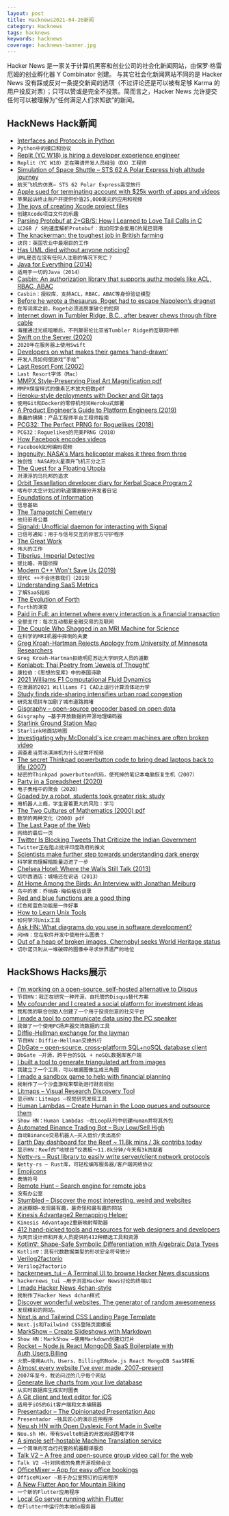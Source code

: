 ```yaml
---
layout: post
title: Hacknews2021-04-26新闻
category: Hacknews
tags: hacknews
keywords: hacknews
coverage: hacknews-banner.jpg
---
```


Hacker News 是一家关于计算机黑客和创业公司的社会化新闻网站，由保罗·格雷厄姆的创业孵化器 Y Combinator 创建。
与其它社会化新闻网站不同的是 Hacker News 没有踩或反对一条提交新闻的选项（不过评论还是可以被有足够 Karma 的用户投反对票）；只可以赞或是完全不投票。简而言之，Hacker News 允许提交任何可以被理解为“任何满足人们求知欲”的新闻。

## HackNews Hack新闻


- [Interfaces and Protocols in Python](https://glyph.twistedmatrix.com/2021/03/interfaces-and-protocols.html)
- `Python中的接口和协议`
- [Replit (YC W18) is hiring a developer experience engineer](https://jobs.lever.co/replit/93229770-4290-4436-bc40-6c513ffb3f72)
- `Replit（YC W18）正在聘请开发人员经验（DX）工程师`
- [Simulation of Space Shuttle – STS 62 A Polar Express high altitude journey](https://forum.flightgear.org/viewtopic.php?f=87&t=38916)
- `航天飞机的仿真– STS 62 Polar Express高空旅行`
- [Apple sued for terminating account with $25k worth of apps and videos](https://arstechnica.com/tech-policy/2021/04/apple-faces-class-action-lawsuit-over-its-definition-of-the-word-buy/)
- `苹果起诉终止账户并提供价值25,000美元的应用和视频`
- [The joys of creating Xcode project files](https://nibblestew.blogspot.com/2021/04/the-joys-of-creating-xcode-project-files.html)
- `创建Xcode项目文件的乐趣`
- [Parsing Protobuf at 2+GB/S: How I Learned to Love Tail Calls in C](https://blog.reverberate.org/2021/04/21/musttail-efficient-interpreters.html)
- `以2GB / S的速度解析Protobuf：我如何学会爱用C的尾巴调用`
- [The knackerman: the toughest job in British farming](https://www.theguardian.com/environment/2021/apr/13/the-knacker-the-toughest-job-in-british-farming)
- `诀窍：英国农业中最艰巨的工作`
- [Has UML died without anyone noticing?](https://garba.org/posts/2021/uml/)
- `UML是否在没有任何人注意的情况下死亡？`
- [Java for Everything (2014)](https://www.teamten.com/lawrence/writings/java-for-everything.html)
- `适用于一切的Java（2014）`
- [Casbin: An authorization library that supports authz models like ACL, RBAC, ABAC](https://github.com/casbin/casbin)
- `Casbin：授权库，支持ACL，RBAC，ABAC等身份验证模型`
- [Before he wrote a thesaurus, Roget had to escape Napoleon’s dragnet](https://www.smithsonianmag.com/arts-culture/roget-gets-last-word-180977459/)
- `在写词库之前，Roget必须逃脱拿破仑的拉网`
- [Internet down in Tumbler Ridge, B.C., after beaver chews through fibre cable](https://www.cbc.ca/news/canada/british-columbia/beaver-internet-down-tumbler-ridge-1.6001594)
- `海狸通过光缆咀嚼后，不列颠哥伦比亚省Tumbler Ridge的互联网中断`
- [Swift on the Server (2020)](https://theswiftdev.com/swift-on-the-server-in-2020/)
- `2020年在服务器上使用Swift`
- [Developers on what makes their games ‘hand-drawn’](https://www.polygon.com/interviews/22397934/indie-games-hand-drawn-artists-cozy-grove)
- `开发人员如何使游戏“手绘”`
- [Last Resort Font (2002)](http://mirror.informatimago.com/next/developer.apple.com/fonts/LastResortFont/index.html)
- `Last Resort字体（Mac）`
- [MMPX Style-Preserving Pixel Art Magnification pdf](https://casual-effects.com/research/McGuire2021PixelArt/McGuire2021PixelArt.pdf)
- `MMPX保留样式的像素艺术放大倍数pdf`
- [Heroku-style deployments with Docker and Git tags](https://ricardoanderegg.com/posts/git-push-deployments-docker-tags/)
- `使用Git和Docker的零停机时间Heroku式部署`
- [A Product Engineer’s Guide to Platform Engineers (2019)](https://rinaarts.medium.com/stupid-baboons-stubborn-elephants-c33412541bb1)
- `愚蠢的狒狒：产品工程师平台工程师指南`
- [PCG32: The Perfect PRNG for Roguelikes (2018)](https://steveasleep.com/pcg32-the-perfect-prng-for-roguelikes.html)
- `PCG32：Roguelikes的完美PRNG（2018）`
- [How Facebook encodes videos](https://engineering.fb.com/2021/04/05/video-engineering/how-facebook-encodes-your-videos/)
- `Facebook如何编码视频`
- [Ingenuity: NASA's Mars helicopter makes it three from three](https://www.bbc.co.uk/news/science-environment-56882257)
- `独创性：NASA的火星直升飞机三分之三`
- [The Quest for a Floating Utopia](https://www.hakaimagazine.com/features/the-quest-for-a-floating-utopia/)
- `对漂浮的乌托邦的追求`
- [Orbit Tessellation developer diary for Kerbal Space Program 2](https://www.kerbalspaceprogram.com/dev-diaries/6509/)
- `喀布尔太空计划2的轨道镶嵌细分开发者日记`
- [Foundations of Information](https://faculty.washington.edu/ajko/books/foundations-of-information/#/)
- `信息基础`
- [The Tamagotchi Cemetery](https://burialsandbeyond.com/2021/03/06/tamagotchi-cemetery/)
- `他玛哥奇公墓`
- [Signald: Unofficial daemon for interacting with Signal](https://signald.org/)
- `已信号通知：用于与信号交互的非官方守护程序`
- [The Great Work](https://beside.media/besiders/the-great-work/)
- `伟大的工作`
- [Tiberius, Imperial Detective](https://www.atlasobscura.com/articles/emperor-tiberius-murder-investigation)
- `提比略，帝国侦探`
- [Modern C++ Won't Save Us (2019)](https://alexgaynor.net/2019/apr/21/modern-c++-wont-save-us/)
- `现代C ++不会拯救我们（2019）`
- [Understanding SaaS Metrics](https://www.causal.app/saas-metrics)
- `了解SaaS指标`
- [The Evolution of Forth](https://www.forth.com/resources/forth-programming-language/)
- `Forth的演变`
- [Paid in Full: an internet where every interaction is a financial transaction](https://reallifemag.com/paid-in-full/)
- `全额支付：每次互动都是金融交易的互联网`
- [The Couple Who Shagged in an MRI Machine for Science](https://www.vice.com/en/article/qvgkzw/the-story-of-the-dutch-couple-ida-sabelis-pek-van-andel-sex-intercourse-mri-scanner-for-science)
- `在科学的MRI机器中摔倒的夫妻`
- [Greg Kroah-Hartman Rejects Apology from University of Minnesota Researchers](https://lore.kernel.org/lkml/YIV+pLR0nt94q0xQ@kroah.com/)
- `Greg Kroah-Hartman拒绝明尼苏达大学研究人员的道歉`
- [Konlabot: Thai Poetry from 'Jewels of Thought'](https://blogs.bl.uk/asian-and-african/2021/04/konlabot-thai-poetry-from-jewels-of-thought.html)
- `康拉伯：《思想的宝库》中的泰国诗歌`
- [2021 Williams F1 Computational Fluid Dynamics](https://maxtayloraero.wordpress.com/2021/04/21/2021-williams-f1-cfd/)
- `在泄漏的2021 Williams F1 CAD上运行计算流体动力学`
- [Study finds ride-sharing intensifies urban road congestion](https://news.mit.edu/2021/ride-sharing-intensifies-urban-road-congestion-0423)
- `研究发现拼车加剧了城市道路拥堵`
- [Gisgraphy – open-source geocoder based on open data](https://www.gisgraphy.com/index.php)
- `Gisgraphy –基于开放数据的开源地理编码器`
- [Starlink Ground Station Map](https://www.google.com/maps/d/u/0/viewer?mid=1H1x8jZs8vfjy60TvKgpbYs_grargieVw&ll=58.741351768956484%2C-124.56503581249999&z=4)
- `Starlink地面站地图`
- [Investigating why McDonald's ice cream machines are often broken video](https://www.youtube.com/watch?v=SrDEtSlqJC4)
- `调查麦当劳冰淇淋机为什么经常坏视频`
- [The secret Thinkpad powerbutton code to bring dead laptops back to life (2007)](http://www.masnick.com/2007/09/07/the-secret-thinkpad-powerbutton-code-to-bring-dead-laptops-back-to-life/)
- `秘密的Thinkpad powerbutton代码，使死掉的笔记本电脑恢复生机（2007）`
- [Party in a Spreadsheet (2020)](https://onezero.medium.com/party-in-a-shared-google-doc-d576c565706e)
- `电子表格中的聚会（2020）`
- [Goaded by a robot, students took greater risk: study](https://www.wsj.com/articles/goaded-by-a-robot-students-took-greater-risk-than-they-otherwise-would-11617559200)
- `用机器人上瘾，学生冒着更大的风险：学习`
- [The Two Cultures of Mathematics (2000) pdf](https://www.dpmms.cam.ac.uk/~wtg10/2cultures.pdf)
- `数学的两种文化（2000）pdf`
- [The Last Page of the Web](http://users.csc.calpoly.edu/~jdalbey/TheLastWebPage.html)
- `网络的最后一页`
- [Twitter Is Blocking Tweets That Criticize the Indian Government](https://thewire.in/tech/as-covid-19-crisis-deepens-twitter-takes-down-tweets-criticising-modi-government)
- `Twitter正在阻止批评印度政府的推文`
- [Scientists make further step towards understanding dark energy](https://phys.org/news/2021-04-scientists-dark-energy.html)
- `科学家向理解暗能量迈进了一步`
- [Chelsea Hotel: Where the Walls Still Talk (2013)](https://www.vanityfair.com/culture/2013/10/chelsea-hotel-oral-history)
- `切尔西酒店：城墙还在说话（2013）`
- [At Home Among the Birds: An Interview with Jonathan Meiburg](https://www.theparisreview.org/blog/2021/04/22/at-home-among-the-birds-an-interview-with-jonathan-meiburg/)
- `鸟中的家：乔纳森·梅伯格访谈录`
- [Red and blue functions are a good thing](https://blainehansen.me/post/red-blue-functions-are-actually-good/)
- `红色和蓝色功能是一件好事`
- [How to Learn Unix Tools](https://blog.nindalf.com/posts/how-to-learn-unix-tools/)
- `如何学习Unix工具`
- [Ask HN: What diagrams do you use in software development?](item?id=26940593)
- `问HN：您在软件开发中使用什么图表？`
- [Out of a heap of broken images, Chernobyl seeks World Heritage status](https://www.theguardian.com/environment/2021/apr/26/out-of-the-heap-of-broken-images-35-years-on-chernobyl-seeks-world-heritage-status)
- `切尔诺贝利从一堆破碎的图像中寻求世界遗产的地位`


## HackShows Hacks展示

- [ I'm working on a open-source, self-hosted alternative to Disqus](https://cusdis.com)
- `节目HN：我正在研究一种开源，自托管的Disqus替代方案`
- [ My cofounder and I created a social platform for investment ideas](https://info.utradea.com/feed)
- `我和我的联合创始人创建了一个用于投资创意的社交平台`
- [ I made a tool to communicate data using the PC speaker](https://github.com/ggerganov/ggwave/tree/master/examples/r2t2)
- `我做了一个使用PC扬声器交流数据的工具`
- [ Diffie-Hellman exchange for the layman](https://borisreitman.com/privacy.html)
- `节目HN：Diffie-Hellman交换外行`
- [ DbGate – open-source, cross-platform SQL+noSQL database client](https://dbgate.org/)
- `DbGate –开源，跨平台的SQL + noSQL数据库客户端`
- [ I built a tool to generate triangulated art from images](https://github.com/RH12503/Triangula)
- `我建立了一个工具，可以根据图像生成三角图`
- [ I made a sandbox game to help with financial planning](https://simulator.money/)
- `我制作了一个沙盒游戏来帮助进行财务规划`
- [ Litmaps – Visual Research Discovery Tool](https://app.litmaps.co)
- `显示HN：Litmaps –视觉研究发现工具`
- [ Human Lambdas – Create Human in the Loop queues and outsource them](https://humanlambdas.com/)
- `Show HN：Human Lambdas –在Loop队列中创建Human并将其外包`
- [ Automated Binance Trading Bot – Buy Low/Sell High](https://github.com/chrisleekr/binance-trading-bot)
- `自动Binance交易机器人–买入低价/卖出高价`
- [ Earth Day dashboard for the Reef ~ 11.8k mins / 3k contribs today](https://greatreefcensus.org/event/earthday)
- `显示HN：Reef的“地球日”仪表板〜11.8k分钟/今天有3k贡献者`
- [ Netty-rs – Rust library to easily write server/client network protocols](https://gitlab.com/Gelox/netty-rs)
- `Netty-rs – Rust库，可轻松编写服务器/客户端网络协议`
- [ Emojicons](https://emojicons.netlify.app/)
- `表情符号`
- [ Remote Hunt – Search engine for remote jobs](https://remotehunt.com/no-more-office)
- `没有办公室`
- [ Stumbled – Discover the most interesting, weird and websites](https://stumbled.cc/)
- `迷迷糊糊–发现最有趣，最奇怪和最有趣的网站`
- [ Kinesis Advantage2 Remapping Helper](https://kinesis.vercel.app/)
- `Kinesis Advantage2重新映射帮助器`
- [ 412 hand-picked tools and resources for web designers and developers](https://toolkit.addy.codes/)
- `为网页设计师和开发人员提供的412种精选工具和资源`
- [ Kotlin∇: Shape-Safe Symbolic Differentiation with Algebraic Data Types](https://github.com/breandan/kotlingrad)
- `Kotlin∇：具有代数数据类型的形状安全符号微分`
- [ Verilog2factorio](https://github.com/Redcrafter/verilog2factorio/)
- `Verilog2factorio`
- [ hackernews_tui – A Terminal UI to browse Hacker News discussions](https://github.com/aome510/hackernews-TUI)
- `hackernews_tui –用于浏览Hacker News讨论的终端UI`
- [ I made Hacker News 4chan-style](https://hnchan.netlify.app)
- `我制作了Hacker News 4chan样式`
- [ Discover wonderful websites. The generator of random awesomeness](https://sharkle.com/)
- `发现精彩的网站。`
- [ Next.js and Tailwind CSS Landing Page Template](https://next-ozone.vercel.app/)
- `Next.js和Tailwind CSS登陆页面模板`
- [ MarkShow – Create Slideshows with Markdown](https://mark.show)
- `Show HN：MarkShow –使用Markdown创建幻灯片`
- [ Rocket – Node.js React MongoDB SaaS Boilerplate with Auth,Users,Billing](https://rocketapp.me/)
- `火箭–使用Auth，Users，Billing的Node.js React MongoDB SaaS样板`
- [ Almost every website I’ve ever made, 2007–present](https://jake.museum)
- `2007年至今，我访问过的几乎每个网站`
- [ Generate live charts from your live database](https://www.chartello.com/)
- `从实时数据库生成实时图表`
- [ A Git client and text editor for iOS](https://www.polygitapp.com)
- `适用于iOS的Git客户端和文本编辑器`
- [ Presentador – The Opinionated Presentation App](https://presentador.app)
- `Presentador –独具匠心的演示应用程序`
- [ Neu.sh HN with Open Dyslexic Font Made in Svelte](https://www.neu.sh)
- `Neu.sh HN，带有Svelte制造的开放阅读困难字体`
- [ A simple self-hostable Machine Translation service](https://github.com/SpecializedGeneralist/translator)
- `一个简单的可自行托管的机器翻译服务`
- [ Talk V2 – A free and open-source group video call for the web](https://usetalk.io)
- `Talk V2 –针对网络的免费开源视频会议`
- [ OfficeMixer – App for easy office bookings](https://my.officemixer.app)
- `OfficeMixer –易于办公室预订的应用程序`
- [ A New Flutter App for Mountain Biking](item?id=26937229)
- `一个新的Flutter应用程序`
- [ Local Go server running within Flutter](https://github.com/capitalpidx/flap)
- `在Flutter中运行的本地Go服务器`

